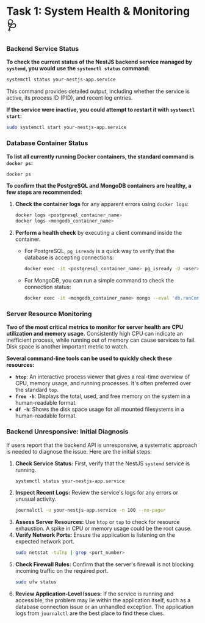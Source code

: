 # Task 1: System Health & Monitoring 🩺

### Backend Service Status

**To check the current status of the NestJS backend service managed by `systemd`, you would use the `systemctl status` command:**

```bash
systemctl status your-nestjs-app.service
```
This command provides detailed output, including whether the service is active, its process ID (PID), and recent log entries.

**If the service were inactive, you could attempt to restart it with `systemctl start`:**

```bash
sudo systemctl start your-nestjs-app.service
```

### Database Container Status

**To list all currently running Docker containers, the standard command is `docker ps`:**

```bash
docker ps
```

**To confirm that the PostgreSQL and MongoDB containers are healthy, a few steps are recommended:**

1.  **Check the container logs** for any apparent errors using `docker logs`:
    ```bash
    docker logs <postgresql_container_name>
    docker logs <mongodb_container_name>
    ```

2.  **Perform a health check** by executing a client command inside the container.
    *   For PostgreSQL, `pg_isready` is a quick way to verify that the database is accepting connections:
        ```bash
        docker exec -it <postgresql_container_name> pg_isready -U <user>
        ```
    *   For MongoDB, you can run a simple command to check the connection status:
        ```bash
        docker exec -it <mongodb_container_name> mongo --eval 'db.runCommand({ connectionStatus: 1 })'
        ```

### Server Resource Monitoring

**Two of the most critical metrics to monitor for server health are CPU utilization and memory usage.** Consistently high CPU can indicate an inefficient process, while running out of memory can cause services to fail. Disk space is another important metric to watch.

**Several command-line tools can be used to quickly check these resources:**

*   **`htop`**: An interactive process viewer that gives a real-time overview of CPU, memory usage, and running processes. It's often preferred over the standard `top`.
*   **`free -h`**: Displays the total, used, and free memory on the system in a human-readable format.
*   **`df -h`**: Shows the disk space usage for all mounted filesystems in a human-readable format.

### Backend Unresponsive: Initial Diagnosis

If users report that the backend API is unresponsive, a systematic approach is needed to diagnose the issue. Here are the initial steps:

1.  **Check Service Status:** First, verify that the NestJS `systemd` service is running.
    ```bash
    systemctl status your-nestjs-app.service
    ```
2.  **Inspect Recent Logs:** Review the service's logs for any errors or unusual activity.
    ```bash
    journalctl -u your-nestjs-app.service -n 100 --no-pager
    ```
3.  **Assess Server Resources:** Use `htop` or `top` to check for resource exhaustion. A spike in CPU or memory usage could be the root cause.
4.  **Verify Network Ports:** Ensure the application is listening on the expected network port.
    ```bash
    sudo netstat -tulnp | grep <port_number>
    ```
5.  **Check Firewall Rules:** Confirm that the server's firewall is not blocking incoming traffic on the required port.
    ```bash
    sudo ufw status
    ```
6.  **Review Application-Level Issues:** If the service is running and accessible, the problem may lie within the application itself, such as a database connection issue or an unhandled exception. The application logs from `journalctl` are the best place to find these clues.